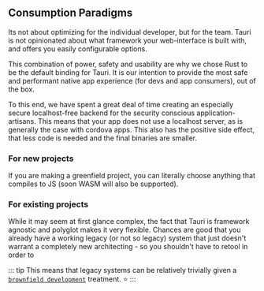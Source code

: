 ## Consumption Paradigms

Its not about optimizing for the individual developer, but for the team. Tauri
is not opinionated about what framework your web-interface is built with, and
offers you easily configurable options.

This combination of power, safety and usability are why we chose Rust to be the
default binding for Tauri. It is our intention to provide the most safe and
performant native app experience (for devs and app consumers), out of the box.

To this end, we have spent a great deal of time creating an especially secure
localhost-free backend for the security conscious application-artisans. This
means that your app does not use a localhost server, as is generally the case
with cordova apps. This also has the positive side effect, that less code is
needed and the final binaries are smaller.

### For new projects

If you are making a greenfield project, you can literally choose anything that
compiles to JS (soon WASM will also be supported).

### For existing projects

While it may seem at first glance complex, the fact that Tauri is framework
agnostic and polyglot makes it very flexible. Chances are good that you already
have a working legacy (or not so legacy) system that just doesn't warrant a
completely new architecting - so you shouldn't have to retool in order to

::: tip This means that legacy systems can be relatively trivially given a
[`brownfield development`](<https://en.wikipedia.org/wiki/Brownfield_(software_development)>)
treatment. :star: :::
